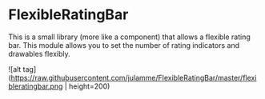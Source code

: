 # FlexibleRatingBar

This is a small library (more like a component) that allows a flexible rating bar.
This module allows you to set the number of rating indicators and drawables flexibly.

![alt tag](https://raw.githubusercontent.com/julamme/FlexibleRatingBar/master/flexibleratingbar.png | height=200)
